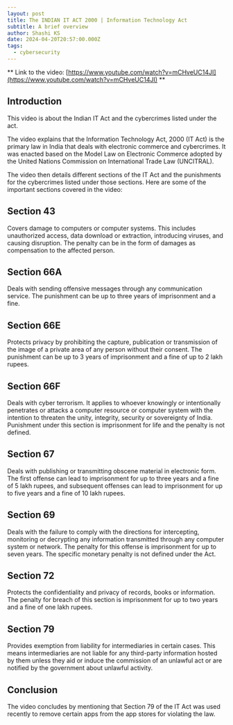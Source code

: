 ```yaml
---
layout: post
title: The INDIAN IT ACT 2000 | Information Technology Act
subtitle: A brief overview
author: Shashi KS
date: 2024-04-20T20:57:00.000Z
tags:
  - cybersecurity
---
```

** Link to the video: [https://www.youtube.com/watch?v=mCHveUC14JI](https://www.youtube.com/watch?v=mCHveUC14JI) **

## Introduction
This video is about the Indian IT Act and the cybercrimes listed under the act.

The video explains that the Information Technology Act, 2000 (IT Act) is the primary law in India that deals with electronic commerce and cybercrimes. It was enacted based on the Model Law on Electronic Commerce adopted by the United Nations Commission on International Trade Law (UNCITRAL).

The video then details different sections of the IT Act and the punishments for the cybercrimes listed under those sections. Here are some of the important sections covered in the video:

## Section 43 
Covers damage to computers or computer systems. This includes unauthorized access, data download or extraction, introducing viruses, and causing disruption. The penalty can be in the form of damages as compensation to the affected person.
## Section 66A
Deals with sending offensive messages through any communication service. The punishment can be up to three years of imprisonment and a fine.
## Section 66E
Protects privacy by prohibiting the capture, publication or transmission of the image of a private area of any person without their consent. The punishment can be up to 3 years of imprisonment and a fine of up to 2 lakh rupees.
## Section 66F
Deals with cyber terrorism. It applies to whoever knowingly or intentionally penetrates or attacks a computer resource or computer system with the intention to threaten the unity, integrity, security or sovereignty of India. Punishment under this section is imprisonment for life and the penalty is not defined.
## Section 67
Deals with publishing or transmitting obscene material in electronic form. The first offense can lead to imprisonment for up to three years and a fine of 5 lakh rupees, and subsequent offenses can lead to imprisonment for up to five years and a fine of 10 lakh rupees.
## Section 69
Deals with the failure to comply with the directions for intercepting, monitoring or decrypting any information transmitted through any computer system or network. The penalty for this offense is imprisonment for up to seven years. The specific monetary penalty is not defined under the Act. 
## Section 72
Protects the confidentiality and privacy of records, books or information. The penalty for breach of this section is imprisonment for up to two years and a fine of one lakh rupees.
## Section 79
Provides exemption from liability for intermediaries in certain cases. This means intermediaries are not liable for any third-party information hosted by them unless they aid or induce the commission of an unlawful act or are notified by the government about unlawful activity.
## Conclusion
The video concludes by mentioning that Section 79 of the IT Act was used recently to remove certain apps from the app stores for violating the law.
